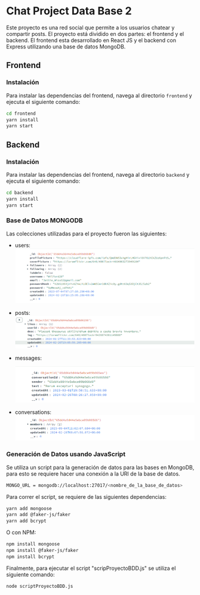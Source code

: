 # Chat Project Data Base 2

Este proyecto es una red social que permite a los usuarios chatear y compartir posts. El proyecto está dividido en dos partes: el frontend y el backend.
El frontend esta desarrollado en React JS y el backend con Express utilizando una base de datos MongoDB.

## Frontend

### Instalación

Para instalar las dependencias del frontend, navega al directorio `frontend` y ejecuta el siguiente comando:

```bash
cd frontend
yarn install
yarn start
```

## Backend

### Instalación

Para instalar las dependencias del frontend, navega al directorio `backend` y ejecuta el siguiente comando:

```bash
cd backend
yarn install
yarn start
```

### Base de Datos MONGODB

Las colecciones utilizadas para el proyecto fueron las siguientes:
- users:
  ![Descripción de la imagen](users_collection.png)
- posts:
  ![Descripción de la imagen](posts_collections.png)
- messages:
  
  ![Descripción de la imagen](messages_collection.png)
- conversations:
  ![Descripción de la imagen](conversations_collection.png)

### Generación de Datos usando JavaScript

Se utiliza un script para la generación de datos para las bases en MongoDB, para esto se requiere hacer una conexión a la URI de la base de datos.

```bash
MONGO_URL = mongodb://localhost:27017/<nombre_de_la_base_de_datos>
```

Para correr el script, se requiere de las siguientes dependencias:

```bash
yarn add mongoose
yarn add @faker-js/faker
yarn add bcrypt
```

O con NPM:

```bash
npm install mongoose
npm install @faker-js/faker
npm install bcrypt
```
Finalmente, para ejecutar el script "scripProyectoBDD.js" se utiliza el siguiente comando:

```bash
node scriptProyectoBDD.js
```
